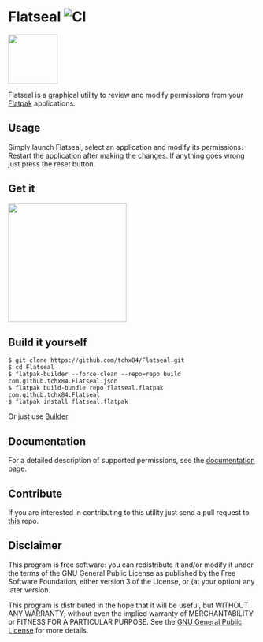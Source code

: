 # Flatseal ![CI](https://github.com/tchx84/Flatseal/workflows/CI/badge.svg)

<img height="100" src="https://github.com/tchx84/Flatseal/blob/master/data/icons/com.github.tchx84.Flatseal.svg">

Flatseal is a graphical utility to review and modify permissions from your [Flatpak](https://flatpak.org/) applications.

## Usage

Simply launch Flatseal, select an application and modify its permissions. Restart the application after making the changes. If anything goes wrong just press the reset button.

## Get it

[<img width="240" src="https://flathub.org/assets/badges/flathub-badge-i-en.png">](https://flathub.org/apps/details/com.github.tchx84.Flatseal)

## Build it yourself

```
$ git clone https://github.com/tchx84/Flatseal.git
$ cd Flatseal
$ flatpak-builder --force-clean --repo=repo build com.github.tchx84.Flatseal.json
$ flatpak build-bundle repo flatseal.flatpak com.github.tchx84.Flatseal
$ flatpak install flatseal.flatpak
```

Or just use [Builder](https://flathub.org/apps/details/org.gnome.Builder)

## Documentation

For a detailed description of supported permissions, see the [documentation](./DOCUMENTATION.md) page.

## Contribute

If you are interested in contributing to this utility just send a pull request to [this](https://github.com/tchx84/Flatseal) repo.

## Disclaimer

This program is free software: you can redistribute it and/or modify it under the terms of the GNU General Public License as published by the Free Software Foundation, either version 3 of the License, or (at your option) any later version.

This program is distributed in the hope that it will be useful, but WITHOUT ANY WARRANTY; without even the implied warranty of MERCHANTABILITY or FITNESS FOR A PARTICULAR PURPOSE. See the [GNU General Public License](COPYING) for more details.
